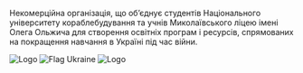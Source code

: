 Некомерційна організація, що об’єднує студентів Національного університету кораблебудування та учнів Миколаївського ліцею імені Олега Ольжича для створення освітніх програм і ресурсів, спрямованих на покращення навчання в Україні під час війни.

![Logo](https://nuos.edu.ua/wp-content/uploads/2020/08/logo.svg)
![Flag Ukraine](https://upload.wikimedia.org/wikipedia/commons/4/49/Flag_of_Ukraine.svg)
![Logo](http://school1.mykolayiv.net/wp-content/uploads/2022/01/nlogo_2.png)


<!---
OurVisualAcademy/OurVisualAcademy is a ✨ special ✨ repository because its `README.md` (this file) appears on your GitHub profile.
You can click the Preview link to take a look at your changes.
--->
